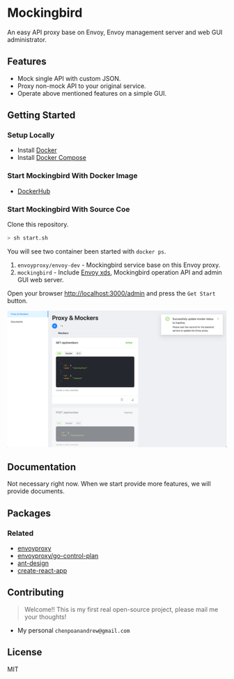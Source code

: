 # Mockingbird

An easy API proxy base on Envoy, Envoy management server and web GUI administrator.

## Features

* Mock single API with custom JSON.
* Proxy non-mock API to your original service.
* Operate above mentioned features on a simple GUI.

## Getting Started

### Setup Locally

* Install [Docker](https://www.docker.com/)
* Install [Docker Compose](https://docs.docker.com/compose/install/)

### Start Mockingbird With Docker Image

* [DockerHub](https://hub.docker.com/repository/docker/andrewchen20/mockingbird)

### Start Mockingbird With Source Coe

Clone this repository.

```sh
> sh start.sh
```

You will see two container been started with `docker ps`.

1. `envoyproxy/envoy-dev` - Mockingbird service base on this Envoy proxy.
1. `mockingbird` - Include [Envoy xds](https://www.envoyproxy.io/docs/envoy/latest/intro/arch_overview/operations/dynamic_configuration), Mockingbird operation API and admin GUI web server.

Open your browser [http://localhost:3000/admin](http://localhost:3000/admin) and press the `Get Start` button.

![admin_proxy_and_mockers](./docs/img_admin_proxy_and_mockers.png)

## Documentation

Not necessary right now. When we start provide more features, we will provide documents.

## Packages

### Related

* [envoyproxy](https://www.envoyproxy.io/docs/envoy/latest/start/start#quick-start-to-run-simple-example)
* [envoyproxy/go-control-plan](https://github.com/envoyproxy/go-control-plane)
* [ant-design](https://github.com/ant-design/ant-design/)
* [create-react-app](https://github.com/facebook/create-react-app)

## Contributing

> Welcome!! This is my first real open-source project, please mail me your thoughts!

* My personal `chenpoanandrew@gmail.com`

## License

MIT
